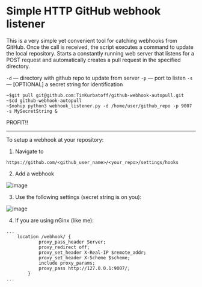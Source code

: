 # Simple HTTP GitHub webhook listener

This is a very simple yet convenient tool for catching webhooks from GitHub. Once the call is received, the script executes a command to update the local repository.
Starts a constantly running web server that listens for a POST request and automatically creates a pull request in the specified directory.

`-d` — directory with github repo to update from server
`-p` — port to listen
`-s` — [OPTIONAL] a secret string for identification

```
~$git pull git@github.com:TinKurbatoff/github-webhook-autopull.git
~$cd github-webhook-autopull 
~$nohup python3 webhook_listener.py -d /home/user/github_repo -p 9007 -s MySecretString &
```

PROFIT!!

----

To setup a webhook at your repository:

1. Navigate to 

`https://github.com/<github_user_name>/<your_repo>/settings/hooks`

2. Add a webhook

![image](https://user-images.githubusercontent.com/48193889/157140887-e497ef77-bc38-4aec-937a-7272751ba0a4.png)


3. Use the following settings (secret string is on you):

![image](https://user-images.githubusercontent.com/48193889/157140624-366fa886-e046-4835-97f9-e4dfa768687e.png)

4. If you are using nGinx (like me):

```
...
    location /webhook/ {
            proxy_pass_header Server;
            proxy_redirect off;
            proxy_set_header X-Real-IP $remote_addr;
            proxy_set_header X-Scheme $scheme;
            include proxy_params;
            proxy_pass http://127.0.0.1:9007/;    
        }
...
```
